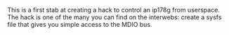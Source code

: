 This is a first stab at creating a hack to control an ip178g from userspace.
The hack is one of the many you can find on the interwebs: create a sysfs file that gives you simple access to the MDIO bus.
